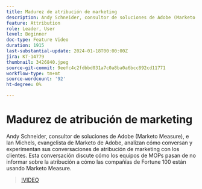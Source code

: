 ```yaml
---
title: Madurez de atribución de marketing
description: Andy Schneider, consultor de soluciones de Adobe (Marketo Measure), e Ian Michels, evangelista de Marketo de Adobe, analizan cómo conversan y experimentan sus conversaciones de atribución de marketing con los clientes.  Esta conversación discute cómo los equipos de MOPs pasan de no informar sobre la atribución a cómo las compañías de Fortune 100 están usando Marketo Measure.
feature: Attribution
role: Leader, User
level: Beginner
doc-type: Feature Video
duration: 1915
last-substantial-update: 2024-01-18T00:00:00Z
jira: KT-14779
thumbnail: 3426840.jpeg
source-git-commit: 9eefc4c2fdbbd031a7c0a8ba0a6bcc892cd11771
workflow-type: tm+mt
source-wordcount: '92'
ht-degree: 0%

---
```



# Madurez de atribución de marketing

Andy Schneider, consultor de soluciones de Adobe (Marketo Measure), e Ian Michels, evangelista de Marketo de Adobe, analizan cómo conversan y experimentan sus conversaciones de atribución de marketing con los clientes.  Esta conversación discute cómo los equipos de MOPs pasan de no informar sobre la atribución a cómo las compañías de Fortune 100 están usando Marketo Measure.

>[!VIDEO](https://video.tv.adobe.com/v/3426840/?learn=on)
